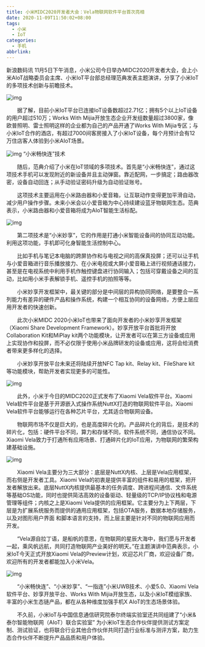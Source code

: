 ```yaml
---
title: 小米MIDC2020开发者大会：Vela物联网软件平台首次亮相
date: 2020-11-09T11:50:02+08:00
tags:
  - 小米
  - IoT
categories:
  - 手机
abbrlink:
---
```


新浪数码讯 11月5日下午消息，小米公司今日举办MIDC2020开发者大会，会上小米AIoT战略委员会主席、小米IoT平台部总经理范典发表主题演讲，分享了小米IoT的多项技术创新与前瞻技术。

![img](https://cdn.jsdelivr.net/gh/yakeing/Documentation@main/Hexo/images/8d08-kcpxnwv5894215.png)

　　据了解，目前小米IoT平台已连接IoT设备数超过2.71亿；拥有5个以上IoT设备的用户超过510万；Works With Mijia开放生态企业开发组数量超过3800家，像欧普照明、雷⼠照明这样的企业都为自己的产品开通了Works With Mijia专区；与小米IoT合作的酒店，有超过7000间客房接入了小米IoT设备，每个月预计会有12万住店客人体验到小米AIoT场景。

![img](https://cdn.jsdelivr.net/gh/yakeing/Documentation@main/Hexo/images/a219-kcpxnwv5895907.png)
“小米畅快连”技术

　　随后，范典介绍了小米在IoT领域的多项技术。首先是“小米畅快连”，通过这项技术手机可以发现附近的新设备并且主动弹窗。靠近配网，一步搞定；路由器改密，设备自动回连；从手动验证密码升级为自动验证账号。

　　这项技术主要运用在小米路由器和小爱音箱，让互联动作变得更加平滑自动，减少用户操作步骤。未来小米会以小爱音箱为中心持续建设蓝牙物联网生态。范典表示，小米路由器和小爱音箱将成为AIoT智能生活标配。

![img](https://cdn.jsdelivr.net/gh/yakeing/Documentation@main/Hexo/images/74cd-kcpxnwv5898757.png)

　　第二项技术是“小米妙享”，它的作用是打通小米智能设备间的协同互动功能。利用这项功能，手机即可化身智能生活控制中心。

　　比如手机与笔记本电脑的跨屏协作和与电视之间的高保真投屏；还可以让手机与小爱音箱进行音乐播放接力、在小米电视或大屏小爱音箱上进行视频通话接力，甚至是在电视系统中利用手机作触控键盘进行协同输入；包括可穿戴设备之间的互动，比如用小米手表解锁手机、遥控手机的拍照等等。

　　⼩⽶妙享开发框架中，最关键的部分是中间层的异构协同网络，是要整合⼀系列能⼒有差异的硬件产品和操作系统，构建⼀个相互协同的设备⽹络，⽅便上层应⽤开发者的快速创新。

　　此次小米MIDC 2020小米IoT也带来了面向开发者的小米妙享开发框架（Xiaomi Share Development Framework）。妙享开放平台首批将开放Collaboration Kit和MiPlay kit两个功能模块，让开发者可以在第三方设备或应用上实现协作和投屏，而不必仅限于使用小米品牌研发的设备或应用，这将会给消费者带来更多样化的选择。

　　小米妙享开放平台未来还将陆续开放NFC Tap kit、Relay kit、FileShare kit等功能模块，帮助开发者实现更多的可能性。

![img](https://cdn.jsdelivr.net/gh/yakeing/Documentation@main/Hexo/images/6de8-kcpxnwv5899811.png)

　　此外，小米于今日的MIDC2020正式发布了Xiaomi Vela软件平台。Xiaomi Vela软件平台是基于开源嵌入式操作系统NuttX打造的物联网软件平台。Xiaomi Vela软件平台能够运行在各种芯片平台，尤其适合物联网设备。

　　物联⽹市场不仅是巨⼤的，也是⾼度碎⽚化的。产品碎⽚化的背后，是技术的碎⽚化，包括：硬件平台不同，算⼒和存储不同，软件系统不同，通信协议不同。 Xiaomi Vela致力于打通所有应用场景、打通碎片化的IoT应用，为物联网的繁荣构建基础设施。

![img](https://cdn.jsdelivr.net/gh/yakeing/Documentation@main/Hexo/images/95dc-kcpxnwv5902390.png)

　　Xiaomi Vela主要分为三⼤部分：底层是NuttX内核、上层是Vela应⽤框架，⽽右侧是开发者⼯具。Xiaomi Vela的初衷是提供丰富的组件和易⽤的框架，把开发者解放出来。底层NuttX内核提供最基本的任务调度、跨进程间通信、⽂件系统等基础OS功能，同时也提供简洁⾼效的设备驱动、轻量级的TCP/IP协议栈和电源管理等组件；内核之上是Xiaomi Vela提供的应⽤框架。它主要分为上下两层，下层是为扩展系统服务⽽提供的通⽤应⽤框架，包括OTA服务，数据本地存储服务，以及对图形⽤户界⾯ 和脚本语⾔的⽀持，⽽上层主要是针对不同的物联⽹应⽤⽽开发。

　　“Vela源⾃拉丁语，是船帆的意思，在物联⽹的星⾠⼤海中，我们愿与开发者⼀起，乘风帆远航，共同打造物联⽹产业美好的明天。”在主题演讲中范典表示，小米IoT今天正式开放Xiaomi Vela的Preview计划，欢迎芯⽚⼚商，欢迎设备⼚商，欢迎所有的开发者都能加⼊⼩⽶Vela。

![img](https://cdn.jsdelivr.net/gh/yakeing/Documentation@main/Hexo/images/e6d2-kcpxnwv5903237.png)

　　“小米畅快连”、“小米妙享”、“一指连”小米UWB技术、小爱5.0、Xiaomi Vela软件平台、妙享开放平台、Works With Mijia开放生态，以及小米IoT模组家族、丰富的小米生态链产品，都在从各种维度加强手机X AIoT的生态场景体验。

　　不久前，小米IoT与中国信息通信研究院泰尔终端实验室还共同组建了“小米&amp;泰尔智能物联网（AIoT）联合实验室” 为小米IoT生态合作伙伴提供测试方案定制、测试验证，也将联合行业其他合作伙伴共同打造行业标准与测评方案，助力生态合作伙伴不断提升产品品质和用户体验。